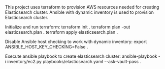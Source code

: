 This project uses terraform to provision AWS resources needed for creating Elasticsearch cluster.
Ansible with dynamic inventory is used to provision Elasticsearch cluster.                                                

Initialize and run terraform:
    terraform init .
    terraform plan -out elasticsearch.plan .
    terraform apply elasticsearch.plan .

Disable Ansible host checking to work with dynamic inventory:
    export ANSIBLE_HOST_KEY_CHECKING=False .

Execute ansible playbook to create elasticsearch cluster:
    ansible-playbook -i inventory/ec2.py playbooks/elasticsearch.yaml --ask-vault-pass .
